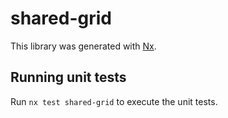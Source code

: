# shared-grid

This library was generated with [Nx](https://nx.dev).

## Running unit tests

Run `nx test shared-grid` to execute the unit tests.
